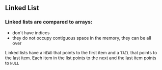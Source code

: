 ## Linked List

### Linked lists are compared to arrays:

- don't have indices
- they do not occupy contiguous space in the memory, they can be all over

Linked lists have a `HEAD` that points to the first item and a `TAIL` that points to the last item.
Each item in the list points to the next and the last item points to `NULL`
